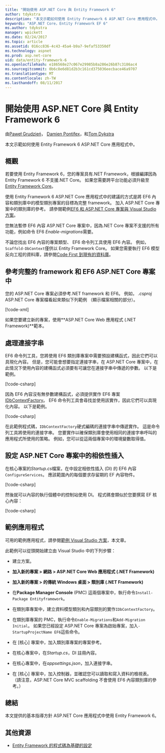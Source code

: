 ```yaml
---
title: "開始使用 ASP.NET Core 與 Entity Framework 6"
author: tdykstra
description: "本文示範如何使用 Entity Framework 6 ASP.NET Core 應用程式中。"
keywords: "ASP.NET Core，Entity Framework EF 6"
ms.author: tdykstra
manager: wpickett
ms.date: 02/24/2017
ms.topic: article
ms.assetid: 016cc836-4c43-45a4-b9a7-9efaf53350df
ms.technology: aspnet
ms.prod: asp.net-core
uid: data/entity-framework-6
ms.openlocfilehash: e186568e27c067e29985b8a286e26b87c3186ac4
ms.sourcegitcommit: 0b6c8e6d81d2b3c161cd375036eecbace46a9707
ms.translationtype: MT
ms.contentlocale: zh-TW
ms.lasthandoff: 08/11/2017
---
```

# <a name="getting-started-with-aspnet-core-and-entity-framework-6"></a>開始使用 ASP.NET Core 與 Entity Framework 6

由[Paweł Grudzień](https://github.com/pgrudzien12)， [Damien Pontifex](https://github.com/DamienPontifex)，和[Tom Dykstra](https://github.com/tdykstra)

本文示範如何使用 Entity Framework 6 ASP.NET Core 應用程式中。

## <a name="overview"></a>概觀

若要使用 Entity Framework 6，您的專案具有.NET Framework，根據編譯因為 Entity Framework 6 不支援.NET Core。 如果您需要跨平台功能必須升級至[Entity Framework Core](https://docs.efproject.net)。

使用 Entity Framework 6 ASP.NET Core 應用程式中的建議的方式是將 EF6 內容和類別庫中的模型類別專案的目標為完整 framework。 加入 ASP.NET Core 專案中的類別庫的參考。 請參閱範例[EF6 和 ASP.NET Core 專案與 Visual Studio 方案](https://github.com/aspnet/Docs/tree/master/aspnetcore/data/entity-framework-6/sample/)。

您無法暫停 EF6 內容 ASP.NET Core 專案中，因為.NET Core 專案不支援的所有功能，例如命令 EF6 *Enable-migrations*需要。

不論您找出 EF6 內容的專案類型、 EF6 命令列工具使用 EF6 內容。 例如，`Scaffold-DbContext`僅供以 Entity Framework Core。 如果您需要執行 EF6 模型反向工程的資料庫，請參閱[Code First 到現有的資料庫](https://msdn.microsoft.com/jj200620)。

## <a name="reference-full-framework-and-ef6-in-the-aspnet-core-project"></a>參考完整的 framework 和 EF6 ASP.NET Core 專案中

您的 ASP.NET Core 專案必須參考.NET framework 和 EF6。 例如， *.csproj* ASP.NET Core 專案檔看起來類似下列範例 （顯示檔案相關的部分）。

[!code-xml[](entity-framework-6/sample/MVCCore/MVCCore.csproj?range=3-9&highlight=2)]

如果您要建立新的專案，使用**ASP.NET Core Web 應用程式 (.NET Framework)**範本。

## <a name="handle-connection-strings"></a>處理連接字串

EF6 命令列工具，您將使用 EF6 類別庫專案中需要預設建構函式，因此它們可以具現化內容。 但是，您可能會想要指定連接字串，在 ASP.NET Core 專案中，在此情況下使用內容的建構函式必須要有可讓您在連接字串中傳遞的參數。 以下是範例。

[!code-csharp[](entity-framework-6/sample/EF6/SchoolContext.cs?name=snippet_Constructor)]

因為 EF6 內容沒有無參數建構函式，必須提供實作 EF6 專案[IDbContextFactory](https://msdn.microsoft.com/library/hh506876)。 EF6 命令列工具會尋找並使用該實作，因此它們可以具現化內容。 以下是範例。

[!code-csharp[](entity-framework-6/sample/EF6/SchoolContextFactory.cs?name=snippet_IDbContextFactory)]

在此範例程式碼，`IDbContextFactory`硬式編碼的連接字串中傳遞實作。 這是命令列工具將使用的連接字串。 您要實作以確保類別庫會使用相同的連接字串呼叫的應用程式所使用的策略。 例如，您可以從這兩個專案中的環境變數取得值。

## <a name="set-up-dependency-injection-in-the-aspnet-core-project"></a>設定 ASP.NET Core 專案中的相依性插入

在核心專案的*Startup.cs*檔案，在中設定相依性插入 (DI) 的 EF6 內容`ConfigureServices`。 應該範圍內的每個要求存留期的 EF 內容物件。

[!code-csharp[](entity-framework-6/sample/MVCCore/Startup.cs?name=snippet_ConfigureServices&highlight=5)]

然後就可以內容的執行個體中的控制站使用 DI。 程式碼會類似於您要撰寫 EF 核心內容：

[!code-csharp[](entity-framework-6/sample/MVCCore/Controllers/StudentsController.cs?name=snippet_ContextInController)]

## <a name="sample-application"></a>範例應用程式

可用的範例應用程式，請參閱[範例 Visual Studio 方案](https://github.com/aspnet/Docs/tree/master/aspnetcore/data/entity-framework-6/sample/)，本文章。

此範例可以從頭開始建立由 Visual Studio 中的下列步驟：

* 建立方案。

* **加入新的專案 > 網路 > ASP.NET Core Web 應用程式 (.NET Framework)**

* **加入新的專案 > 的傳統 Windows 桌面 > 類別庫 (.NET Framework)**

* 在**Package Manager Console** (PMC) 這兩個專案中，執行命令`Install-Package Entityframework`。

* 在類別庫專案中，建立資料模型類別和內容類別的實作`IDbContextFactory`。

* 在類別庫專案的 PMC，執行命令`Enable-Migrations`和`Add-Migration Initial`。 如果您已經設定 ASP.NET Core 專案為啟始專案，加入`-StartupProjectName EF6`這些命令。

* 在 [核心] 專案中，加入類別庫專案的專案參考。

* 在核心專案中，在*Startup.cs*，DI 註冊內容。

* 在核心專案中，在*appsettings.json*，加入連接字串。

* 在 [核心] 專案中，加入控制器，並確認您可以讀取和寫入資料的檢視表。 （請注意，ASP.NET Core MVC scaffolding 不會使用 EF6 內容類別庫的參考。）

## <a name="summary"></a>總結

本文提供的基本指導方針 ASP.NET Core 應用程式中使用 Entity Framework 6。

## <a name="additional-resources"></a>其他資源

* [Entity Framework 的程式碼為基礎的設定](https://msdn.microsoft.com/data/jj680699.aspx)
